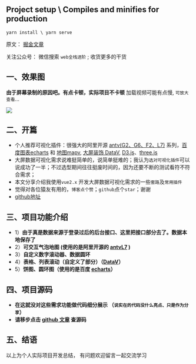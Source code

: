 
## Project setup \ Compiles and minifies for production
```
yarn install \ yarn serve
```

原文： [掘金文章](https://juejin.im/post/6891179944018182158/)

关注公众号： 微信搜索 `web全栈进阶` ; 收货更多的干货

## 一、效果图
**由于屏幕录制的原因吧。有点卡顿，实际项目不卡顿**  加载视频可能有点慢, `可放大查看`...

![](https://p9-juejin.byteimg.com/tos-cn-i-k3u1fbpfcp/7be77885202b49cdad428ab282dad359~tplv-k3u1fbpfcp-watermark.image)

## 二、开篇
- 个人推荐可视化插件：很强大的阿里开源 [antv(G2、G6、F2、L7)](https://antv-l7.gitee.io/zh/examples/gallery) 系列，[百度图表echarts](https://echarts.apache.org/examples/zh/index.html) 和 [地图mapv](https://mapv.baidu.com/v1/v1/demo/build/index.html), [大屏装饰 DataV](http://datav.jiaminghi.com/guide/), [D3.js](https://observablehq.com/@d3/gallery)、[three.js](https://threejs.org/examples/#webgl_animation_cloth)
- 大屏数据可视化需求说难挺简单的，说简单挺难的；我认为`选对可视化插件`可以说成功了一半；不过选型期间往往挺废时间的，因为还要不断的测试看符不符合需求；
- 本文分享介绍我使用`vue2.x` 开发大屏数据可视化需求的一些`套路`及`常用插件`
- 觉得对各位猿友有用的，`博客点个赞`；`github`点个`star`；谢谢
- [github地址](https://github.com/laijinxian/vue2.x-data-preview)

## 三、项目功能介绍
- 1）**由于真是数据来源于登录过后的后台接口、这里把接口部分去了。数据本地保存了**
- 2）**可交互气泡地图 (使用的是阿里开源的 [antvL7](https://antv-l7.gitee.io/zh/examples/gallery) )**
- 3）**自定义数字滚动器、数据圆环**
- 4）**表格、列表滚动（自定义了部分）（[DataV](http://datav.jiaminghi.com/guide/)）**
- 5）**饼图、圆环图（使用的是百度 [echarts](https://echarts.apache.org/examples/zh/index.html)）**

## 四、项目源码
- **在这就没对这些需求功能做代码细分展示 （`说实在的代码没什么亮点、只是作为分享`）**
- **请移步点击 [github 文章](https://github.com/laijinxian/vue2.x-data-preview) 查源码**

## 五、结语
以上为个人实际项目开发总结， 有问题欢迎留言一起交流学习


